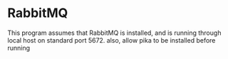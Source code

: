 # RabbitMQ
This program assumes that RabbitMQ is installed, and is running through local host on standard port 5672. 
also, allow pika to be installed before running
